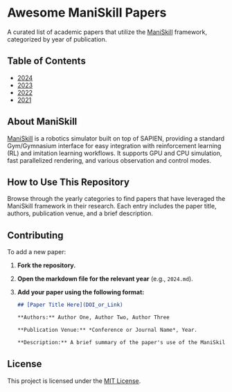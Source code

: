 # Awesome ManiSkill Papers

A curated list of academic papers that utilize the [ManiSkill](https://github.com/haosulab/ManiSkill) framework, categorized by year of publication.

## Table of Contents

- [2024](./2024.md)
- [2023](./2023.md)
- [2022](./2022.md)
- [2021](./2021.md)
  
## About ManiSkill

[ManiSkill](https://github.com/haosulab/ManiSkill) is a robotics simulator built on top of SAPIEN, providing a standard Gym/Gymnasium interface for easy integration with reinforcement learning (RL) and imitation learning workflows. It supports GPU and CPU simulation, fast parallelized rendering, and various observation and control modes.

## How to Use This Repository

Browse through the yearly categories to find papers that have leveraged the ManiSkill framework in their research. Each entry includes the paper title, authors, publication venue, and a brief description.

## Contributing

To add a new paper:

1. **Fork the repository.**
2. **Open the markdown file for the relevant year** (e.g., `2024.md`).
3. **Add your paper using the following format:**

    ```markdown
    ## [Paper Title Here](DOI_or_Link)

    **Authors:** Author One, Author Two, Author Three

    **Publication Venue:** *Conference or Journal Name*, Year.

    **Description:** A brief summary of the paper's use of the ManiSkill framework.
    ```

## License

This project is licensed under the [MIT License](./LICENSE).
